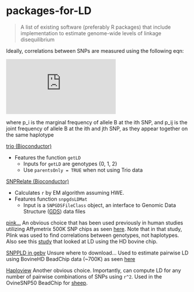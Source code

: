 # packages-for-LD

> A list of existing software (preferably R packages) that include implementation
> to estimate genome-wide levels of linkage disequilibrium

Ideally, correlations between SNPs are measured using the following eqn:

![](http://latex.codecogs.com/gif.latex?r%5E2_%7Bij%7D%20%3D%20%5Cfrac%7B(p_%7Bij%7D%20-%20p_ip_j)%5E2%7D%7Bp_i(1%20-%20p_i)p_j(1%20-%20p_j)%7D)

where p_i is the marginal frequency of allele B at the ith SNP, and p_ij is the joint frequency of allele B at the ith and jth SNP, as they appear together on the same haplotype

[trio (Bioconductor)](http://www.bioconductor.org/packages/release/bioc/html/trio.html)
- Features the function `getLD`
  - Inputs for `getLD` are genotypes {0, 1, 2}
  - Use `parentsOnly = TRUE` when not using Trio data

[SNPRelate (Bioconductor)](http://bioconductor.org/packages/devel/bioc/html/SNPRelate.html)
- Calculates `r` by EM algorithm assuming HWE.
- Features function `snpgdsLDMat`
  - Input is a `SNPGDSFileClass` object, an interface to Genomic Data Structure
  ([GDS](https://www.bioconductor.org/packages/devel/bioc/vignettes/gdsfmt/inst/doc/gdsfmt_vignette.html)) data files

[pink...](http://pngu.mgh.harvard.edu/~purcell/plink/)
An obvious choice that has been used previously in human studies utilizing
Affymetrix 500K SNP chips as seen [here](https://www.ncbi.nlm.nih.gov/pmc/articles/PMC2896773/pdf/main.pdf).
Note that in that study, Plink was used to find correlations between genotypes,
not haplotypes. Also see this [study](https://www.ncbi.nlm.nih.gov/pmc/articles/PMC4021229/)
that looked at LD using the HD bovine chip.

[SNPPLD in gebv](https://www.researchgate.net/publication/267709544_gebv_Genomic_breeding_value_estimator_for_livestock)
Unsure where to download...
Used to estimate pairwise LD using BovineHD BeadChip data (~700K) as seen
[here](https://www.ncbi.nlm.nih.gov/pmc/articles/PMC4243187/)

[Haploview](https://www.broadinstitute.org/haploview/downloads#JAR)
Another obvious choice. Importantly, can compute LD for any number of pairwise combinations of SNPs using `r^2`. Used in the
OvineSNP50 BeadChip for [sheep](https://www.ncbi.nlm.nih.gov/pmc/articles/PMC4659207/).

